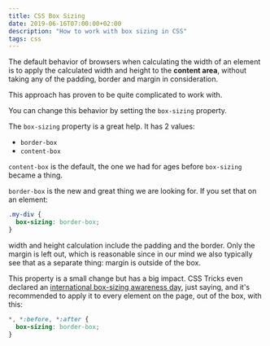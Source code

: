 ```yaml
---
title: CSS Box Sizing
date: 2019-06-16T07:00:00+02:00
description: "How to work with box sizing in CSS"
tags: css
---
```


The default behavior of browsers when calculating the width of an element is to apply the calculated width and height to the **content area**, without taking any of the padding, border and margin in consideration.

This approach has proven to be quite complicated to work with.

You can change this behavior by setting the `box-sizing` property.

The `box-sizing` property is a great help. It has 2 values:

- `border-box`
- `content-box`

`content-box` is the default, the one we had for ages before `box-sizing` became a thing.

`border-box` is the new and great thing we are looking for. If you set that on an element:

```css
.my-div {
  box-sizing: border-box;
}
```

width and height calculation include the padding and the border. Only the margin is left out, which is reasonable since in our mind we also typically see that as a separate thing: margin is outside of the box.

This property is a small change but has a big impact. CSS Tricks even declared an [international box-sizing awareness day](https://css-tricks.com/international-box-sizing-awareness-day/), just saying, and it's recommended to apply it to every element on the page, out of the box, with this:

```css
*, *:before, *:after {
  box-sizing: border-box;
}
```